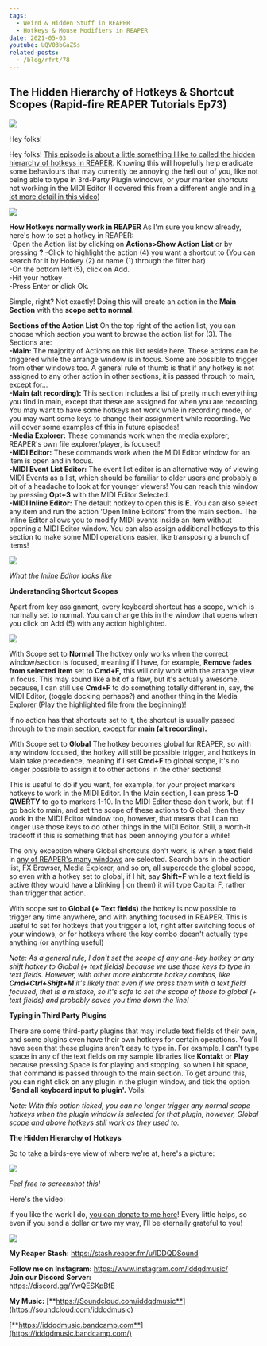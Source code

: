 ```yaml
---
tags:
  - Weird & Hidden Stuff in REAPER 
  - Hotkeys & Mouse Modifiers in REAPER 
date: 2021-05-03
youtube: UQV03bGaZSs
related-posts:
  - /blog/rfrt/78
---
```


## The Hidden Hierarchy of Hotkeys & Shortcut Scopes (Rapid-fire REAPER Tutorials Ep73)

![](/blog/rfrt/73/197.jpg)

Hey folks!

Hey folks! [This episode is about a little something I like to called the hidden hierarchy of hotkeys in REAPER](https://youtu.be/UQV03bGaZSs). Knowing this will hopefully help eradicate some behaviours that may currently be annoying the hell out of you, like not being able to type in 3rd-Party Plugin windows, or your marker shortcuts not working in the MIDI Editor (I covered this from a different angle and in [a lot more detail in this video](https://youtu.be/xLD6zDcd-QI))

![](/blog/rfrt/73/198.jpg)

**How Hotkeys normally work in REAPER**
As I'm sure you know already, here's how to set a hotkey in REAPER:  
-Open the Action list by clicking on **Actions>Show Action List** or by pressing **?**
-Click to highlight the action (4) you want a shortcut to (You can search for it by Hotkey (2) or name (1) through the filter bar)  
-On the bottom left (5), click on Add.  
-Hit your hotkey  
-Press Enter or click Ok.

Simple, right? Not exactly! Doing this will create an action in the **Main Section** with the **scope set to normal**.

**Sections of the Action List**
On the top right of the action list, you can choose which section you want to browse the action list for (3). The Sections are:  
**-Main:** The majority of Actions on this list reside here. These actions can be triggered while the arrange window is in focus. Some are possible to trigger from other windows too. A general rule of thumb is that if any hotkey is not assigned to any other action in other sections, it is passed through to main, except for...  
**-Main (alt recording):** This section includes a list of pretty much everything you find in main, except that these are assigned for when you are recording. You may want to have some hotkeys not work while in recording mode, or you may want some keys to change their assignment while recording. We will cover some examples of this in future episodes!  
**-Media Explorer:** These commands work when the media explorer, REAPER's own file explorer/player, is focused!  
**-MIDI Editor:** These commands work when the MIDI Editor window for an item is open and in focus.  
**-MIDI Event List Editor:** The event list editor is an alternative way of viewing MIDI Events as a list, which should be familiar to older users and probably a bit of a headache to look at for younger viewers! You can reach this window by pressing **Opt+3** with the MIDI Editor Selected.  
**-MIDI Inline Editor:** The default hotkey to open this is **E.** You can also select any item and run the action 'Open Inline Editors' from the main section. The Inline Editor allows you to modify MIDI events inside an item without opening a MIDI Editor window. You can also assign additional hotkeys to this section to make some MIDI operations easier, like transposing a bunch of items!

![](/blog/rfrt/73/199.png)

_What the Inline Editor looks like_

**Understanding Shortcut Scopes**

Apart from key assignment, every keyboard shortcut has a scope, which is normally set to normal. You can change this in the window that opens when you click on Add (5) with any action highlighted.

![](/blog/rfrt/73/200.png)

With Scope set to **Normal** The hotkey only works when the correct window/section is focused, meaning if I have, for example, **Remove fades from selected item** set to **Cmd+F,** this will only work with the arrange view in focus. This may sound like a bit of a flaw, but it's actually awesome, because, I can still use **Cmd+F** to do something totally different in, say, the MIDI Editor, (toggle docking perhaps?) and another thing in the Media Explorer (Play the highlighted file from the beginning)!

If no action has that shortcuts set to it, the shortcut is usually passed through to the main section, except for **main (alt recording).**

With Scope set to **Global** The hotkey becomes global for REAPER, so with any window focused, the hotkey will still be possible trigger, and hotkeys in Main take precedence, meaning if I set **Cmd+F** to global scope, it's no longer possible to assign it to other actions in the other sections!

This is useful to do if you want, for example, for your project markers hotkeys to work in the MIDI Editor. In the Main section, I can press **1-0 QWERTY** to go to markers 1-10. In the MIDI Editor these don't work, but if I go back to main, and set the scope of these actions to Global, then they work in the MIDI Editor window too, however, that means that I can no longer use those keys to do other things in the MIDI Editor. Still, a worth-it tradeoff if this is something that has been annoying you for a while!

The only exception where Global shortcuts don't work, is when a text field in [any of REAPER's many windows](https://youtu.be/aqGtXK1EN0o) are selected. Search bars in the action list, FX Browser, Media Explorer, and so on, all supercede the global scope, so even with a hotkey set to global, if I hit, say **Shift+F** while a text field is active (they would have a blinking | on them) it will type Capital F, rather than trigger that action.

With scope set to **Global (+ Text fields)** the hotkey is now possible to trigger any time anywhere, and with anything focused in REAPER. This is useful to set for hotkeys that you trigger a lot, right after switching focus of your windows, or for hotkeys where the key combo doesn't actually type anything (or anything useful)

_Note: As a general rule, I don't set the scope of any one-key hotkey or any shift hotkey to Global (+ text fields) because we use those keys to type in text fields. However, with other more elaborate hotkey combos, like_ **_Cmd+Ctrl+Shift+M_** _it's likely that even if we press them with a text field focused, that is a mistake, so it's safe to set the scope of those to global (+ text fields) and probably saves you time down the line!_

**Typing in Third Party Plugins**

There are some third-party plugins that may include text fields of their own, and some plugins even have their own hotkeys for certain operations. You'll have seen that these plugins aren't easy to type in. For example, I can't type space in any of the text fields on my sample libraries like **Kontakt** or **Play** because pressing Space is for playing and stopping, so when I hit space, that command is passed through to the main section. To get around this, you can right click on any plugin in the plugin window, and tick the option **'Send all keyboard input to plugin'.** Voila!

_Note: With this option ticked, you can no longer trigger any normal scope hotkeys when the plugin window is selected for that plugin, however, Global scope and above hotkeys still work as they used to._

**The Hidden Hierarchy of Hotkeys**

So to take a birds-eye view of where we're at, here's a picture:

![](/blog/rfrt/73/201.png)

_Feel free to screenshot this!_

Here's the video:

<youtube id="UQV03bGaZSs"></youtube>

If you like the work I do, [you can donate to me here](http://www.buymeacoffee.com/iddqdsound)! Every little helps, so even if you send a dollar or two my way, I’ll be eternally grateful to you!

![](/blog/rfrt/73/8.png)

**My Reaper Stash:** <https://stash.reaper.fm/u/IDDQDSound>

**Follow me on Instagram:** <https://www.instagram.com/iddqdmusic/>  
**Join our Discord Server:**  
 https://discord.gg/YwQESKpBfE

**My Music:** [**https://Soundcloud.com/iddqdmusic**](https://soundcloud.com/iddqdmusic)

[ ](https://soundcloud.com/iddqdmusic) [**https://iddqdmusic.bandcamp.com**](https://iddqdmusic.bandcamp.com/)

